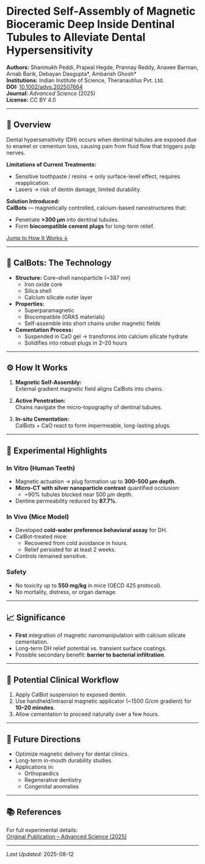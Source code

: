 # Directed Self‐Assembly of Magnetic Bioceramic Deep Inside Dentinal Tubules to Alleviate Dental Hypersensitivity

**Authors:** Shanmukh Peddi, Prajwal Hegde, Prannay Reddy, Anaxee Barman, Arnab Barik, Debayan Dasgupta*, Ambarish Ghosh*  
**Institutions:** Indian Institute of Science, Theranautilus Pvt. Ltd.  
**DOI:** [10.1002/advs.202507664](https://doi.org/10.1002/advs.202507664)  
**Journal:** *Advanced Science* (2025)  
**License:** CC BY 4.0  

---

## 📌 Overview
Dental hypersensitivity (DH) occurs when dentinal tubules are exposed due to enamel or cementum loss, causing pain from fluid flow that triggers pulp nerves.

**Limitations of Current Treatments:**
- Sensitive toothpaste / resins → only surface-level effect, requires reapplication.
- Lasers → risk of dentin damage, limited durability.

**Solution Introduced:**  
**CalBots** — magnetically controlled, calcium-based nanostructures that:
- Penetrate **>300 µm** into dentinal tubules.
- Form **biocompatible cement plugs** for long-term relief.

[Jump to How It Works ↓](#-how-it-works)

---

## 🧪 CalBots: The Technology
- **Structure:** Core–shell nanoparticle (~387 nm)  
  - Iron oxide core  
  - Silica shell  
  - Calcium silicate outer layer
- **Properties:**
  - Superparamagnetic
  - Biocompatible (GRAS materials)
  - Self-assemble into short chains under magnetic fields
- **Cementation Process:**
  - Suspended in CaO gel → transforms into calcium silicate hydrate
  - Solidifies into robust plugs in 2–20 hours

---

## ⚙ How It Works
1. **Magnetic Self-Assembly:**  
   External gradient magnetic field aligns CalBots into chains.

2. **Active Penetration:**  
   Chains navigate the micro-topography of dentinal tubules.

3. **In-situ Cementation:**  
   CalBots + CaO react to form impermeable, long-lasting plugs.

---

## 🔬 Experimental Highlights

### **In Vitro (Human Teeth)**
- Magnetic actuation → plug formation up to **300–500 µm depth**.
- **Micro-CT with silver nanoparticle contrast** quantified occlusion:  
  - ~90% tubules blocked near 500 µm depth.
- Dentine permeability reduced by **87.7%**.

### **In Vivo (Mice Model)**
- Developed **cold-water preference behavioral assay** for DH.
- CalBot-treated mice:
  - Recovered from cold avoidance in hours.
  - Relief persisted for at least 2 weeks.
- Controls remained sensitive.

### **Safety**
- No toxicity up to **550 mg/kg** in mice (OECD 425 protocol).
- No mortality, distress, or organ damage.

---

## 📈 Significance
- **First** integration of magnetic nanomanipulation with calcium silicate cementation.
- Long-term DH relief potential vs. transient surface coatings.
- Possible secondary benefit: **barrier to bacterial infiltration**.

---

## 🦷 Potential Clinical Workflow
1. Apply CalBot suspension to exposed dentin.
2. Use handheld/intraoral magnetic applicator (~1500 G/cm gradient) for **10–20 minutes**.
3. Allow cementation to proceed naturally over a few hours.

---

## 🚀 Future Directions
- Optimize magnetic delivery for dental clinics.
- Long-term in-mouth durability studies.
- Applications in:
  - Orthopaedics
  - Regenerative dentistry
  - Congenital anomalies

---

## 📚 References
For full experimental details:  
[Original Publication – Advanced Science (2025)](https://doi.org/10.1002/advs.202507664)

---

*Last Updated:* 2025-08-12

